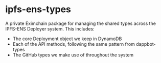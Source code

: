 # ipfs-ens-types

A private Eximchain package for managing the shared types across the IPFS-ENS Deployer system.  This includes:

- The core Deployment object we keep in DynamoDB
- Each of the API methods, following the same pattern from dappbot-types
- The GitHub types we make use of throughout the system